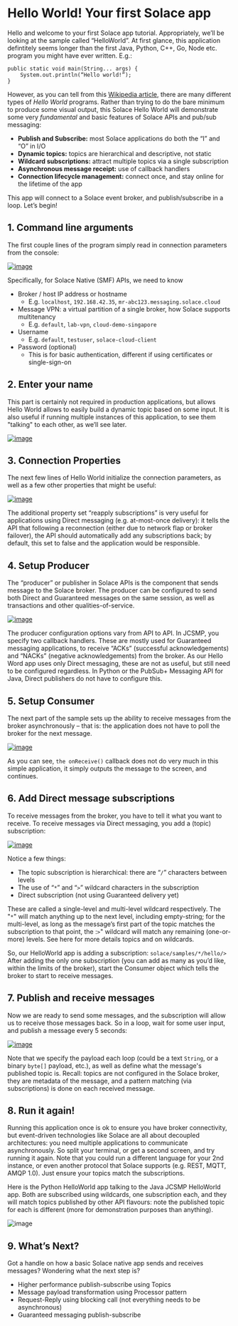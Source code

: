 # Hello World!  Your first Solace app

Hello and welcome to your first Solace app tutorial.  Appropriately, we’ll be looking at the sample called “HelloWorld”.  At first glance, this application defintitely seems longer than the first Java, Python, C++, Go, Node etc. program you might have ever written.  E.g.:

```
public static void main(String... args) {
	System.out.println(“Hello world!”);
}
```

However, as you can tell from this [Wikipedia article](https://en.wikipedia.org/wiki/%22Hello,_World!%22_program), there are many different types of _Hello World_ programs.  Rather than trying to do the bare minimum to produce some visual output, this Solace Hello World will demonstrate some very _fundamental_ and basic features of Solace APIs and pub/sub messaging:

- **Publish and Subscribe:** most Solace applications do both the “I” and “O” in I/O
- **Dynamic topics:** topics are hierarchical and descriptive, not static
- **Wildcard subscriptions:** attract multiple topics via a single subscription
- **Asynchronous message receipt:** use of callback handlers
- **Connection lifecycle management:** connect once, and stay online for the lifetime of the app

This app will connect to a Solace event broker, and publish/subscribe in a loop.  Let’s begin!

## 1. Command line arguments
The first couple lines of the program simply read in connection parameters from the console:

[![image](https://user-images.githubusercontent.com/7603332/151020098-f912987b-7403-47e4-a3f4-0ce57844deda.png)](https://github.com/SolaceSamples/solace-samples-java-jcsmp/blob/275739cb858cacea5140c5c7c8310cfb50868695/src/main/java/com/solace/samples/jcsmp/HelloWorld.java#L47-L53)

Specifically, for Solace Native (SMF) APIs, we need to know
- Broker / host IP address or hostname
    - E.g. `localhost`, `192.168.42.35`, `mr-abc123.messaging.solace.cloud`
- Message VPN: a virtual partition of a single broker, how Solace supports multitenancy
     - E.g. `default`, `lab-vpn`, `cloud-demo-singapore`
- Username
     - E.g. `default`, `testuser`, `solace-cloud-client`
- Password (optional)
     - This is for basic authentication, different if using certificates or single-sign-on


## 2. Enter your name
This part is certainly not required in production applications, but allows Hello World allows to easily build a dynamic topic based on some input. It is also useful if running multiple instances of this application, to see them "talking" to each other, as we’ll see later.

[![image](https://user-images.githubusercontent.com/7603332/151020807-8b6eea29-7140-4ca2-ac17-aa2721fce467.png)](https://github.com/SolaceSamples/solace-samples-java-jcsmp/blob/275739cb858cacea5140c5c7c8310cfb50868695/src/main/java/com/solace/samples/jcsmp/HelloWorld.java#L54-L60)


## 3. Connection Properties
The next few lines of Hello World initialize the connection parameters, as well as a few other properties that might be useful:

[![image](https://user-images.githubusercontent.com/7603332/151021360-48cffa5b-8d3e-411f-b3d2-aeaed66b3ebf.png)](https://github.com/SolaceSamples/solace-samples-java-jcsmp/blob/275739cb858cacea5140c5c7c8310cfb50868695/src/main/java/com/solace/samples/jcsmp/HelloWorld.java#L64-L72)

The additional property set “reapply subscriptions” is very useful for applications using Direct messaging (e.g. at-most-once delivery): it tells the API that following a reconnection (either due to network flap or broker failover), the API should automatically add any subscriptions back; by default, this set to false and the application would be responsible.


## 4. Setup Producer
The “producer” or publisher in Solace APIs is the component that sends message to the Solace broker.  The producer can be configured to send both Direct and Guaranteed messages on the same session, as well as transactions and other qualities-of-service.

[![image](https://user-images.githubusercontent.com/7603332/151021534-e1e19590-b118-4f47-80cd-4c3752d86894.png)](https://github.com/SolaceSamples/solace-samples-java-jcsmp/blob/275739cb858cacea5140c5c7c8310cfb50868695/src/main/java/com/solace/samples/jcsmp/HelloWorld.java#L76-L90)

The producer configuration options vary from API to API.  In JCSMP, you specify two callback handlers.  These are mostly used for Guaranteed messaging applications, to receive “ACKs” (successful acknowledgements) and “NACKs” (negative acknowledgements) from the broker.  As our Hello Word app uses only Direct messaging, these are not as useful, but still need to be configured regardless.  In Python or the PubSub+ Messaging API for Java, Direct publishers do not have to configure this.


## 5. Setup Consumer
The next part of the sample sets up the ability to receive messages from the broker asynchronously – that is: the application does not have to poll the broker for the next message.

[![image](https://user-images.githubusercontent.com/7603332/151021631-eb569c26-1d6b-4188-bf56-dd80ae1e02fc.png)](https://github.com/SolaceSamples/solace-samples-java-jcsmp/blob/275739cb858cacea5140c5c7c8310cfb50868695/src/main/java/com/solace/samples/jcsmp/HelloWorld.java#L92-L107)

As you can see, `the onReceive()` callback does not do very much in this simple application, it simply outputs the message to the screen, and continues.


## 6. Add Direct message subscriptions
To receive messages from the broker, you have to tell it what you want to receive.  To receive messages via Direct messaging, you add a (topic) subscription:

[![image](https://user-images.githubusercontent.com/7603332/151021930-b0d95b27-3524-4971-a9de-360aa731fd95.png)](https://github.com/SolaceSamples/solace-samples-java-jcsmp/blob/275739cb858cacea5140c5c7c8310cfb50868695/src/main/java/com/solace/samples/jcsmp/HelloWorld.java#L109-L112)

Notice a few things:
- The topic subscription is hierarchical: there are “`/`” characters between levels
- The use of “`*`” and “`>`” wildcard characters in the subscription
- Direct subscription (not using Guaranteed delivery yet)

These are called a single-level and multi-level wildcard respectively.  The "`*`" will match anything up to the next level, including empty-string; for the multi-level, as long as the message’s first part of the topic matches the subscription to that point, the :`>`" wildcard will match any remaining (one-or-more) levels.  See here for more details topics and on wildcards.

So, our HelloWorld app is adding a subscription: `solace/samples/*/hello/>`
After adding the only one subscription (you can add as many as you’d like, within the limits of the broker), start the Consumer object which tells the broker to start to receive messages.


## 7. Publish and receive messages
Now we are ready to send some messages, and the subscription will allow us to receive those messages back.  So in a loop, wait for some user input, and publish a message every 5 seconds:

[![image](https://user-images.githubusercontent.com/7603332/151022209-8e0351c8-7e7f-476b-999b-5db055e01be4.png)](https://github.com/SolaceSamples/solace-samples-java-jcsmp/blob/275739cb858cacea5140c5c7c8310cfb50868695/src/main/java/com/solace/samples/jcsmp/HelloWorld.java#L115-L135)

Note that we specify the payload each loop (could be a text `String`, or a binary `byte[]` payload, etc.), as well as define what the message's published topic is.  Recall: topics are not configured in the Solace broker, they are metadata of the message, and a pattern matching (via subscriptions) is done on each received message.


## 8. Run it again!

Running this application once is ok to ensure you have broker connectivity, but event-driven technologies like Solace are all about decoupled architectures: you need multiple applications to communicate asynchronously.  So split your terminal, or get a second screen, and try running it again.
Note that you could run a different language for your 2nd instance, or even another protocol that Solace supports (e.g. REST, MQTT, AMQP 1.0).  Just ensure your topics match the subscriptions.
 
Here is the Python HelloWorld app talking to the Java JCSMP HelloWorld app.  Both are subscribed using wildcards, one subscription each, and they will match topics published by other API flavours: note the published topic for each is different (more for demonstration purposes than anything).

![image](https://user-images.githubusercontent.com/7603332/151022311-2182bdd4-954b-4551-8b67-4eb0cae4f7d2.png)


## 9. What’s Next?
Got a handle on how a basic Solace native app sends and receives messages?  Wondering what the next step is?
- Higher performance publish-subscribe using Topics
- Message payload transformation using Processor pattern
- Request-Reply using blocking call (not everything needs to be asynchronous)
- Guaranteed messaging publish-subscribe






